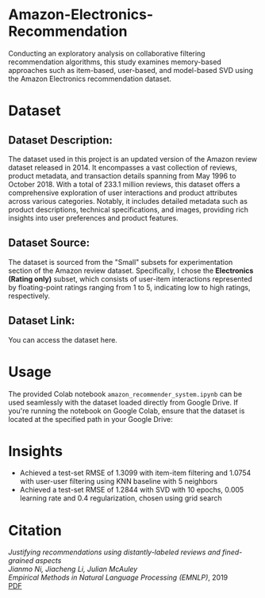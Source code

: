 # Amazon-Electronics-Recommendation
Conducting an exploratory analysis on collaborative filtering recommendation algorithms, this study examines memory-based approaches such as item-based, user-based, and model-based SVD using the Amazon Electronics recommendation dataset.

# Dataset 

## Dataset Description:

The dataset used in this project is an updated version of the Amazon review dataset released in 2014. It encompasses a vast collection of reviews, product metadata, and transaction details spanning from May 1996 to October 2018. With a total of 233.1 million reviews, this dataset offers a comprehensive exploration of user interactions and product attributes across various categories. Notably, it includes detailed metadata such as product descriptions, technical specifications, and images, providing rich insights into user preferences and product features.

## Dataset Source:

The dataset is sourced from the "Small" subsets for experimentation section of the Amazon review dataset. Specifically, I chose the **Electronics (Rating only)** subset, which consists of user-item interactions represented by floating-point ratings ranging from 1 to 5, indicating low to high ratings, respectively.

## Dataset Link:

You can access the dataset here.
[](`https://cseweb.ucsd.edu/~jmcauley/datasets/amazon_v2/`)

# Usage

The provided Colab notebook `amazon_recommender_system.ipynb` can be used seamlessly with the dataset loaded directly from Google Drive. If you're running the notebook on Google Colab, ensure that the dataset is located at the specified path in your Google Drive: [](`/content/drive/MyDrive/amazon/Electronics.csv`)

# Insights
* Achieved a test-set RMSE of 1.3099 with item-item filtering and 1.0754 with user-user filtering using KNN baseline with 5 neighbors
* Achieved a test-set RMSE of 1.2844 with SVD with 10 epochs, 0.005 learning rate and 0.4 regularization, chosen using grid search


# Citation

*Justifying recommendations using distantly-labeled reviews and fined-grained aspects*  
*Jianmo Ni, Jiacheng Li, Julian McAuley*  
*Empirical Methods in Natural Language Processing (EMNLP)*, 2019  
[PDF](https://cseweb.ucsd.edu/~jmcauley/pdfs/emnlp19a.pdf)

